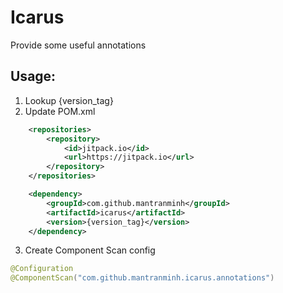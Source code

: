 # Icarus
Provide some useful annotations

## Usage:
1. Lookup {version_tag}
2. Update POM.xml
```xml
	<repositories>
		<repository>
		    <id>jitpack.io</id>
		    <url>https://jitpack.io</url>
		</repository>
	</repositories>
```
```xml
	<dependency>
	    <groupId>com.github.mantranminh</groupId>
	    <artifactId>icarus</artifactId>
	    <version>{version_tag}</version>
	</dependency>
```

3. Create Component Scan config
```Java
@Configuration
@ComponentScan("com.github.mantranminh.icarus.annotations")
```